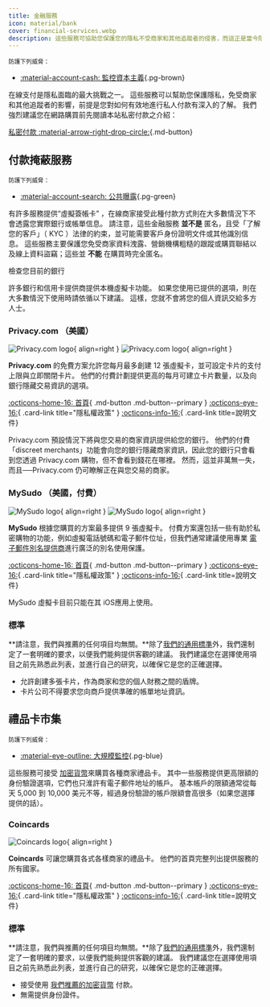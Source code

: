 ```yaml
---
title: 金融服務
icon: material/bank
cover: financial-services.webp
description: 這些服務可協助您保護您的隱私不受商家和其他追蹤者的侵害，而這正是當今隱私權所面臨的最大挑戰之一。
---
```


<small>防護下列威脅：</small>

- [:material-account-cash: 監控資本主義](basics/common-threats.md#surveillance-as-a-business-model ""){.pg-brown}

在線支付是隱私面臨的最大挑戰之一。 這些服務可以幫助您保護隱私，免受商家和其他追蹤者的影響，前提是您對如何有效地進行私人付款有深入的了解。 我們強烈建議您在網路購買前先閱讀本站私密付款之介紹：

[私密付款 :material-arrow-right-drop-circle:](advanced/payments.md ""){.md-button}

## 付款掩蔽服務

<small>防護下列威脅：</small>

- [:material-account-search: 公共曝露](basics/common-threats.md#limiting-public-information ""){.pg-green}

有許多服務提供“虛擬簽帳卡” ，在線商家接受此種付款方式則在大多數情況下不會透露您實際銀行或帳單信息。 請注意，這些金融服務 **並不是** 匿名，且受「了解您的客戶」（ KYC ）法律的約束，並可能需要客戶身份證明文件或其他識別信息。 這些服務主要保護您免受商家資料洩露、營銷機構粗糙的跟蹤或購買聯結以及線上資料盜竊；這些並 **不能** 在購買時完全匿名。

<div class="admonition tip" markdown>
<p class="admonition-title">檢查您目前的銀行</p>

許多銀行和信用卡提供商提供本機虛擬卡功能。 如果您使用已提供的選項，則在大多數情況下使用時請依循以下建議。 這樣，您就不會將您的個人資訊交給多方人士。

</div>

### Privacy.com （美國）

<div class="admonition recommendation" markdown>

![Privacy.com logo](assets/img/financial-services/privacy_com.svg#only-light){ align=right }
![Privacy.com logo](assets/img/financial-services/privacy_com-dark.svg#only-dark){ align=right }

**Privacy.com** 的免費方案允許您每月最多創建 12 張虛擬卡，並可設定卡片的支付上限與立即關閉卡片。 他們的付費計劃提供更高的每月可建立卡片數量，以及向銀行隱藏交易資訊的選項。

[:octicons-home-16: 首頁](https://privacy.com){ .md-button .md-button--primary }
[:octicons-eye-16:](https://privacy.com/privacy-policy){ .card-link title="隱私權政策" }
[:octicons-info-16:](https://support.privacy.com){ .card-link title=說明文件}

</details>

</div>

Privacy.com 預設情況下將與您交易的商家資訊提供給您的銀行。 他們的付費「discreet merchants」功能會向您的銀行隱藏商家資訊，因此您的銀行只會看到您透過 Privacy.com 購物，但不會看到錢花在哪裡。 然而，這並非萬無一失，而且──Privacy.com 仍可瞭解正在與您交易的商家。

### MySudo （美國，付費）

<div class="admonition recommendation" markdown>

![MySudo logo](assets/img/financial-services/mysudo.svg#only-light){ align=right }
![MySudo logo](assets/img/financial-services/mysudo-dark.svg#only-dark){ align=right }

**MySudo** 根據您購買的方案最多提供 9 張虛擬卡。 付費方案還包括一些有助於私密購物的功能，例如虛擬電話號碼和電子郵件位址，但我們通常建議使用專業 [電子郵件別名提供商](email-aliasing.md)進行廣泛的別名使用保護。

[:octicons-home-16: 首頁](https://mysudo.com){ .md-button .md-button--primary }
[:octicons-eye-16:](https://anonyome.com/privacy-policy){ .card-link title="隱私權政策" }
[:octicons-info-16:](https://support.mysudo.com){ .card-link title=說明文件}

</details>

</div>

MySudo 虛擬卡目前只能在其 iOS應用上使用。

### 標準

**請注意，我們與推薦的任何項目均無關。**除了[我們的通用標準](about/criteria.md)外，我們還制定了一套明確的要求，以便我們能夠提供客觀的建議。 我們建議您在選擇使用項目之前先熟悉此列表，並進行自己的研究，以確保它是您的正確選擇。

- 允許創建多張卡片，作為商家和您的個人財務之間的盾牌。
- 卡片公司不得要求您向商戶提供準確的帳單地址資訊。

## 禮品卡市集

<small>防護下列威脅：</small>

- [:material-eye-outline: 大規模監控](basics/common-threats.md#mass-surveillance-programs ""){.pg-blue}

這些服務可接受 [加密貨幣](cryptocurrency.md)來購買各種商家禮品卡。 其中一些服務提供更高限額的身份驗證選項，它們也只淮許有電子郵件地址的帳戶。 基本帳戶的限額通常從每天 5,000 到 10,000 美元不等，經過身份驗證的帳戶限額會高很多（如果您選擇提供的話）。

### Coincards

<div class="admonition recommendation" markdown>

![Coincards logo](assets/img/financial-services/coincards.svg){ align=right }

**Coincards** 可讓您購買各式各樣商家的禮品卡。 他們的首頁完整列出提供服務的所有國家。

[:octicons-home-16: 首頁](https://coincards.com){ .md-button .md-button--primary }
[:octicons-eye-16:](https://coincards.com/privacy-policy){ .card-link title="隱私權政策" }
[:octicons-info-16:](https://coincards.com/frequently-asked-questions){ .card-link title=說明文件}

</details>

</div>

### 標準

**請注意，我們與推薦的任何項目均無關。**除了[我們的通用標準](about/criteria.md)外，我們還制定了一套明確的要求，以便我們能夠提供客觀的建議。 我們建議您在選擇使用項目之前先熟悉此列表，並進行自己的研究，以確保它是您的正確選擇。

- 接受使用 [我們推薦的加密貨幣](cryptocurrency.md) 付款。
- 無需提供身份證件。
